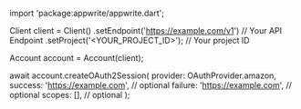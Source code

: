 import 'package:appwrite/appwrite.dart';

Client client = Client()
    .setEndpoint('https://example.com/v1') // Your API Endpoint
    .setProject('<YOUR_PROJECT_ID>'); // Your project ID

Account account = Account(client);

await account.createOAuth2Session(
    provider: OAuthProvider.amazon,
    success: 'https://example.com', // optional
    failure: 'https://example.com', // optional
    scopes: [], // optional
);
